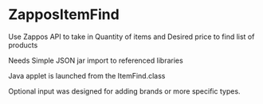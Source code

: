 ZapposItemFind
==============

Use Zappos API to take in Quantity of items and Desired price to find list of products

Needs Simple JSON jar import to referenced libraries 

Java applet is launched from the ItemFind.class

Optional input was designed for adding brands or more specific types. 
